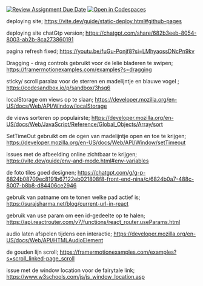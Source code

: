 [![Review Assignment Due Date](https://classroom.github.com/assets/deadline-readme-button-22041afd0340ce965d47ae6ef1cefeee28c7c493a6346c4f15d667ab976d596c.svg)](https://classroom.github.com/a/OwWY7ss_)
[![Open in Codespaces](https://classroom.github.com/assets/launch-codespace-2972f46106e565e64193e422d61a12cf1da4916b45550586e14ef0a7c637dd04.svg)](https://classroom.github.com/open-in-codespaces?assignment_repo_id=19296602)


deploying site; https://vite.dev/guide/static-deploy.html#github-pages 

deploying site chatGtp version; https://chatgpt.com/share/682b3eeb-8054-8003-ab2b-8ca273860191 

pagina refresh fixed; https://youtu.be/fuGu-Ponjf8?si=LMhyaossDNcPn9kv 

Dragging - drag controls gebruikt voor de lelie bladeren te swipen; https://framermotionexamples.com/examples?s=dragging 

sticky/ scroll paralax voor de sterren en madelijntje en blauwe vogel ; https://codesandbox.io/p/sandbox/3hsg6 

localStorage om views op te slaan; https://developer.mozilla.org/en-US/docs/Web/API/Window/localStorage

de views sorteren op populairste; https://developer.mozilla.org/en-US/docs/Web/JavaScript/Reference/Global_Objects/Array/sort 

SetTimeOut gebruikt om de ogen van madelijntje open en toe te krijgen; https://developer.mozilla.org/en-US/docs/Web/API/Window/setTimeout 

issues met de afbeelding online zichtbaar te krijgen; https://vite.dev/guide/env-and-mode.html#env-variables 

de foto tiles goed designen; https://chatgpt.com/g/g-p-6824b08709ec8191b67122eb021808f8-front-end-nina/c/6824b0a7-488c-8007-b8b8-d84406ce2946 

gebruik van patname om te tonen welke pad actief is; https://surajsharma.net/blog/current-url-in-react 

gebruik van use param om een id-gedeelte op te halen; https://api.reactrouter.com/v7/functions/react_router.useParams.html 

audio laten afspelen tijdens een interactie; https://developer.mozilla.org/en-US/docs/Web/API/HTMLAudioElement 

de gouden lijn scroll; https://framermotionexamples.com/examples?s=scroll_linked-page_scroll 

issue met de window location voor de fairytale link; https://www.w3schools.com/js/js_window_location.asp 